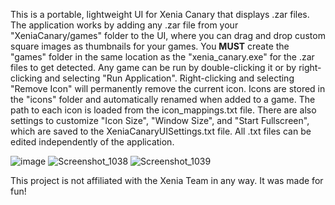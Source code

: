 This is a portable, lightweight UI for Xenia Canary that displays .zar files. The application works by adding any .zar file from your "XeniaCanary/games" folder to the UI, where you can drag and drop custom square images as thumbnails for your games. You **MUST** create the "games" folder in the same location as the "xenia_canary.exe" for the .zar files to get detected. Any game can be run by double-clicking it or by right-clicking and selecting "Run Application". Right-clicking and selecting "Remove Icon" will permanently remove the current icon. Icons are stored in the "icons" folder and automatically renamed when added to a game. The path to each icon is loaded from the icon_mappings.txt file. There are also settings to customize "Icon Size", "Window Size", and "Start Fullscreen", which are saved to the XeniaCanaryUISettings.txt file. All .txt files can be edited independently of the application.

![image](https://github.com/user-attachments/assets/be310097-8bde-4fc5-b760-5cabcbb97543)
![Screenshot_1038](https://github.com/user-attachments/assets/05dc3adb-cf10-47a2-ae70-11e77171a874)
![Screenshot_1039](https://github.com/user-attachments/assets/2ed62fc1-7656-4df3-bc76-0c2b59951f9e)


This project is not affiliated with the Xenia Team in any way. It was made for fun!
